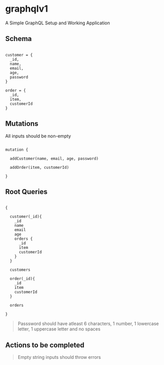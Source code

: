 # graphqlv1

A Simple GraphQL Setup and Working Application

## Schema

```

customer = {
  _id,
  name,
  email,
  age,
  password
}

order = {
  _id,
  item,
  customerId
}

```

## Mutations

All inputs should be non-empty

```

mutation {

  addCustomer(name, email, age, password)

  addOrder(item, customerId)

}

```

## Root Queries

```

{

  customer(_id){
    _id
    name
    email
    age
    orders {
      _id
      item
      customerId
    }
  }

  customers

  order(_id){
    _id
    item
    customerId
  }

  orders

}

```

> Passsword should have atleast 6 characters, 1 number, 1 lowercase letter, 1 uppercase letter and no spaces

## Actions to be completed

> Empty string inputs should throw errors
